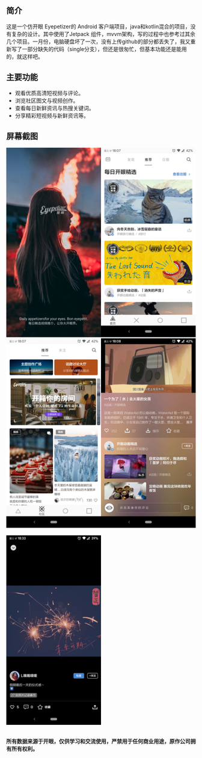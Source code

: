 ## 简介

这是一个仿开眼 Eyepetizer的 Android 客户端项目，java和kotlin混合的项目，没有复杂的设计。其中使用了Jetpack 组件，mvvm架构，写的过程中也参考过其余几个项目。一月份，电脑硬盘坏了一次，没有上传github的部分都丢失了，我又重新写了一部分缺失的代码（single分支），但还是很匆忙，但基本功能还是能用的，就这样吧。
## 主要功能
- 观看优质高清短视频与评论。
- 浏览社区图文与视频创作。
- 查看每日新鲜资讯与热搜关键词。
- 分享精彩短视频与新鲜资讯等。

## 屏幕截图


<img src="screenshots/snapshot1.jpg" width="50%"/><img src="screenshots/snapshot2.jpg" width="50%"/>
<img src="screenshots/snapshot3.jpg" width="50%"/><img src="screenshots/snapshot4.jpg" width="50%"/>
<br></br>
<img src="screenshots/snapshot5.jpg" width="50%"/>



## 

**所有数据来源于开眼，仅供学习和交流使用，严禁用于任何商业用途，原作公司拥有所有权利。**

